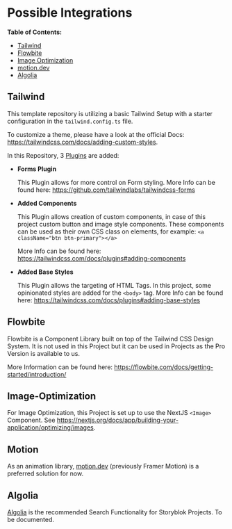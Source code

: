 # Possible Integrations

**Table of Contents:**

-   [Tailwind](#tailwind)
-   [Flowbite](#flowbite)
-   [Image Optimization](#image-optimization)
-   [motion.dev](#motion)
-   [Algolia](#algolia)

## Tailwind

This template repository is utilizing a basic Tailwind Setup with a starter configuration in the `tailwind.config.ts` file.

To customize a theme, please have a look at the official Docs: https://tailwindcss.com/docs/adding-custom-styles.

In this Repository, 3 [Plugins](https://tailwindcss.com/docs/plugins) are added:

-   **Forms Plugin**

    This Plugin allows for more control on Form styling. More Info can be found here: https://github.com/tailwindlabs/tailwindcss-forms

-   **Added Components**

    This Plugin allows creation of custom components, in case of this project custom button and image style components. These components can be used as their own CSS class on elements, for example:
    `<a className="btn btn-primary"></a>`

    More Info can be found here:
    https://tailwindcss.com/docs/plugins#adding-components

-   **Added Base Styles**

    This Plugin allows the targeting of HTML Tags. In this project, some opinionated styles are added for the `<body>` tag.
    More Info can be found here: https://tailwindcss.com/docs/plugins#adding-base-styles

## Flowbite

Flowbite is a Component Library built on top of the Tailwind CSS Design System. It is not used in this Project but it can be used in Projects as the Pro Version is available to us.

More Information can be found here: https://flowbite.com/docs/getting-started/introduction/

## Image-Optimization

For Image Optimization, this Project is set up to use the NextJS `<Image>` Component. See https://nextjs.org/docs/app/building-your-application/optimizing/images.

## Motion

As an animation library, [motion.dev](https://motion.dev/) (previously Framer Motion) is a preferred solution for now.

## Algolia

[Algolia](https://www.algolia.com/) is the recommended Search Functionality for Storyblok Projects. To be documented.
